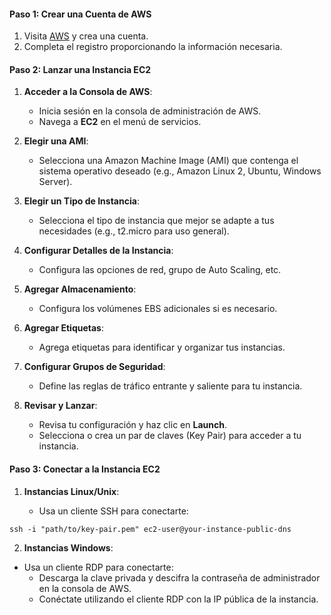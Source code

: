 #### Paso 1: Crear una Cuenta de AWS

1. Visita [AWS](https://aws.amazon.com/) y crea una cuenta.
2. Completa el registro proporcionando la información necesaria.

#### Paso 2: Lanzar una Instancia EC2

1. **Acceder a la Consola de AWS**:
    
    - Inicia sesión en la consola de administración de AWS.
    - Navega a **EC2** en el menú de servicios.
2. **Elegir una AMI**:
    
    - Selecciona una Amazon Machine Image (AMI) que contenga el sistema operativo deseado (e.g., Amazon Linux 2, Ubuntu, Windows Server).
3. **Elegir un Tipo de Instancia**:
    
    - Selecciona el tipo de instancia que mejor se adapte a tus necesidades (e.g., t2.micro para uso general).
4. **Configurar Detalles de la Instancia**:
    
    - Configura las opciones de red, grupo de Auto Scaling, etc.
5. **Agregar Almacenamiento**:
    
    - Configura los volúmenes EBS adicionales si es necesario.
6. **Agregar Etiquetas**:
    
    - Agrega etiquetas para identificar y organizar tus instancias.
7. **Configurar Grupos de Seguridad**:
    
    - Define las reglas de tráfico entrante y saliente para tu instancia.
8. **Revisar y Lanzar**:
    
    - Revisa tu configuración y haz clic en **Launch**.
    - Selecciona o crea un par de claves (Key Pair) para acceder a tu instancia.

#### Paso 3: Conectar a la Instancia EC2

1. **Instancias Linux/Unix**:
    
    - Usa un cliente SSH para conectarte:

```
ssh -i "path/to/key-pair.pem" ec2-user@your-instance-public-dns
```

2. **Instancias Windows**:

- Usa un cliente RDP para conectarte:
    - Descarga la clave privada y descifra la contraseña de administrador en la consola de AWS.
    - Conéctate utilizando el cliente RDP con la IP pública de la instancia.
